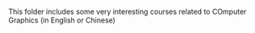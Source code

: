 This folder includes some very interesting courses related to COmputer Graphics (in English or Chinese)